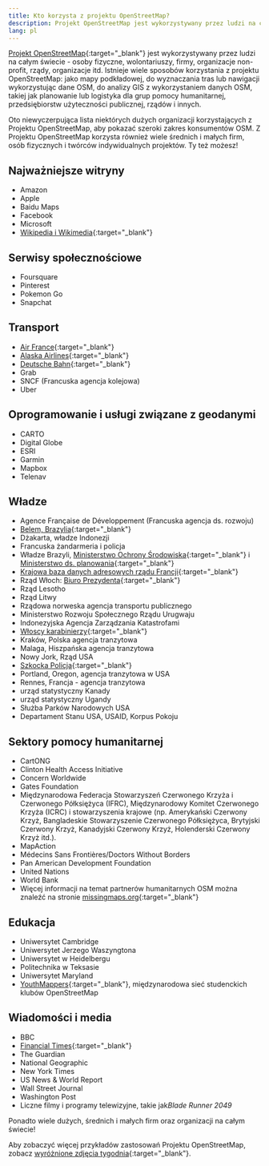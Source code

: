 ```yaml
---
title: Kto korzysta z projektu OpenStreetMap? 
description: Projekt OpenStreetMap jest wykorzystywany przez ludzi na całym świecie - osoby fizyczne, wolontariuszy, firmy, organizacje non-profit, rządy, ...
lang: pl
---
```


[Projekt OpenStreetMap](https://openstreetmap.org){:target="_blank"} jest wykorzystywany przez ludzi na całym świecie - osoby fizyczne, wolontariuszy, firmy, organizacje non-profit, rządy, organizacje itd. Istnieje wiele sposobów korzystania z projektu OpenStreetMap: jako mapy podkładowej, do wyznaczania tras lub nawigacji wykorzystując dane OSM, do analizy GIS z wykorzystaniem danych OSM, takiej jak planowanie lub logistyka dla grup pomocy humanitarnej, przedsiębiorstw użyteczności publicznej, rządów i innych.

Oto niewyczerpująca lista niektórych dużych organizacji korzystających z Projektu OpenStreetMap, aby pokazać szeroki zakres konsumentów OSM. Z Projektu OpenStreetMap korzysta również wiele średnich i małych firm, osób fizycznych i twórców indywidualnych projektów. Ty też możesz!

## Najważniejsze witryny

* Amazon
* Apple
* Baidu Maps
* Facebook
* Microsoft
* [Wikipedia i Wikimedia](https://blog.wikimedia.org/2018/06/28/interactive-maps-now-in-your-language/){:target="_blank"}

## Serwisy społecznościowe

* Foursquare
* Pinterest
* Pokemon Go
* Snapchat

## Transport

* [Air France](https://wiki.openstreetmap.org/wiki/File:Air_France_seatback_map_display.jpg){:target="_blank"}
* [Alaska Airlines](https://twitter.com/openstreetmapes/status/554009623062388736){:target="_blank"}
* [Deutsche Bahn](https://wiki.openstreetmap.org/wiki/File:OpenStreetMap_in_an_IC2_carriage_(DB).jpg){:target="_blank"}
* Grab
* SNCF (Francuska agencja kolejowa)
* Uber

## Oprogramowanie i usługi związane z geodanymi

* CARTO
* Digital Globe
* ESRI
* Garmin
* Mapbox
* Telenav

## Władze

* Agence Française de Développement (Francuska agencja ds. rozwoju)
* [Belem, Brazylia](http://www.kdaberlinda.pa.gov.br/mapa_app/){:target="_blank"}
* Dżakarta, władze Indonezji
* Francuska żandarmeria i policja
* Władze Brazyli, [Ministerstwo Ochrony Środowiska](https://www.ibama.gov.br/siema/){:target="_blank"} i [Ministerstwo ds. planowania](http://www.visualizador.inde.gov.br){:target="_blank"}
* [Krajowa baza danych adresowych rządu Francji](https://adresse.data.gouv.fr){:target="_blank"}
* Rząd Włoch: [Biuro Prezydenta](http://www.governo.it/mappa-del-presidente){:target="_blank"}
* Rząd Lesotho
* Rząd Litwy
* Rządowa norweska agencja transportu publicznego
* Ministerstwo Rozwoju Społecznego Rządu Urugwaju
* Indonezyjska Agencja Zarządzania Katastrofami
* [Włoscy karabinierzy](http://www.carabinieri.it/cittadino/informazioni/dove-siamo){:target="_blank"}
* Kraków, Polska agencja tranzytowa
* Malaga, Hiszpańska agencja tranzytowa
* Nowy Jork, Rząd USA
* [Szkocka Policja](http://www.scotland.police.uk/your-community/edinburgh/){:target="_blank"}
* Portland, Oregon, agencja tranzytowa w USA
* Rennes, Francja - agencja tranzytowa
* urząd statystyczny Kanady
* urząd statystyczny Ugandy
* Służba Parków Narodowych USA
* Departament Stanu USA, USAID, Korpus Pokoju

## Sektory pomocy humanitarnej

* CartONG
* Clinton Health Access Initiative
* Concern Worldwide
* Gates Foundation
* Międzynarodowa Federacja Stowarzyszeń Czerwonego Krzyża i Czerwonego Półksiężyca (IFRC), Międzynarodowy Komitet Czerwonego Krzyża (ICRC) i stowarzyszenia krajowe (np. Amerykański Czerwony Krzyż, Bangladeskie Stowarzyszenie Czerwonego Półksiężyca, Brytyjski Czerwony Krzyż, Kanadyjski Czerwony Krzyż, Holenderski Czerwony Krzyż itd.).
* MapAction
* Médecins Sans Frontières/Doctors Without Borders
* Pan American Development Foundation
* United Nations
* World Bank
* Więcej informacji na temat partnerów humanitarnych OSM można znaleźć na stronie [missingmaps.org](https://www.missingmaps.org){:target="_blank"} 

## Edukacja

* Uniwersytet Cambridge
* Uniwersytet Jerzego Waszyngtona
* Uniwersytet w Heidelbergu
* Politechnika w Teksasie
* Uniwersytet Maryland
* [YouthMappers](https://www.youthmappers.org){:target="_blank"}, międzynarodowa sieć studenckich klubów OpenStreetMap

## Wiadomości i media

* BBC
* [Financial Times](https://www.reddit.com/r/dataisbeautiful/comments/9j285h/im_steve_bernard_interactive_design_editor_at_the/e6o3kyz/){:target="_blank"}
* The Guardian
* National Geographic
* New York Times
* US News & World Report
* Wall Street Journal
* Washington Post
* Liczne filmy i programy telewizyjne, takie jak*Blade Runner 2049*

Ponadto wiele dużych, średnich i małych firm oraz organizacji na całym świecie!

Aby zobaczyć więcej przykładów zastosowań Projektu OpenStreetMap, zobacz [wyróżnione zdjęcia tygodnia](https://wiki.openstreetmap.org/wiki/Featured_images){:target="_blank"}.
